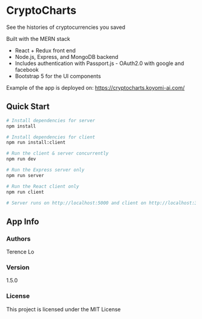 # CryptoCharts

See the histories of cryptocurrencies you saved

Built with the MERN stack
- React + Redux front end 
- Node.js, Express, and MongoDB backend
- Includes authentication with Passport.js - OAuth2.0 with google and facebook
- Bootstrap 5 for the UI components

Example of the app is deployed on:
https://cryptocharts.koyomi-ai.com/

## Quick Start

```bash
# Install dependencies for server
npm install

# Install dependencies for client
npm run install:client

# Run the client & server concurrently
npm run dev

# Run the Express server only
npm run server

# Run the React client only
npm run client

# Server runs on http://localhost:5000 and client on http://localhost:3000
```

<!-- ## env vars -->
<!-- To run the app properly, you need to have a `.env.development` and a `.env.production` file -->

<!-- ## Docker Instructions

```bash
# Pull the prod image from docker hub
docker pull loterence10/altcoin-charter

# Run the image on your local machine
docker run -p 8888:5000 loterence10/altcoin-charter
http://localhost:8888
``` -->

## App Info

### Authors

Terence Lo

### Version

1.5.0

### License

This project is licensed under the MIT License
